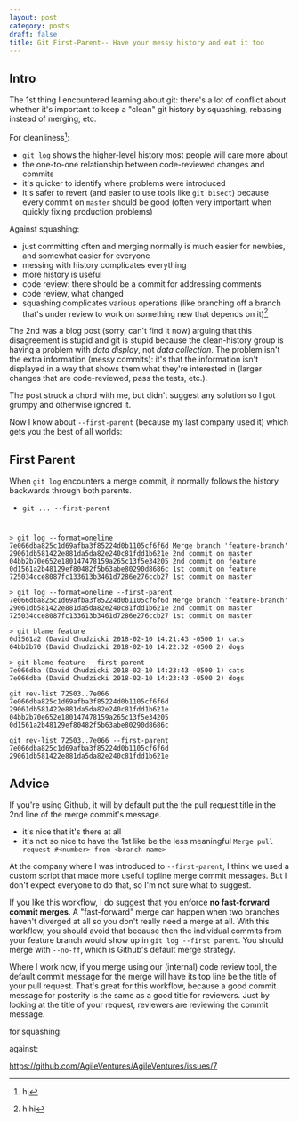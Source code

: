 ```yaml
---
layout: post
category: posts
draft: false
title: Git First-Parent-- Have your messy history and eat it too
---
```


## Intro

The 1st thing I encountered learning about git: there's a lot of conflict about whether it's important to keep a "clean" git history by squashing, rebasing instead of merging, etc.

For cleanliness[^1]:

- `git log` shows the higher-level history most people will care more about
- the one-to-one relationship between code-reviewed changes and commits
- it's quicker to identify where problems were introduced
- it's safer to revert (and easier to use tools like `git bisect`) because every commit on `master` should be good (often very important when quickly fixing production problems)

Against squashing:

- just committing often and merging normally is much easier for newbies, and somewhat easier for everyone
- messing with history complicates everything
- more history is useful
- code review: there should be a commit for addressing comments
- code review, what changed
- squashing complicates various operations (like branching off a branch that's under review to work on something new that depends on it)[^2]


The 2nd was a blog post (sorry, can't find it now) arguing that this disagreement is stupid and git is stupid because the clean-history group is having a problem with *data display*, not *data collection*. The problem isn't the extra information (messy commits): it's that the information isn't displayed in a way that shows them what they're interested in (larger changes that are code-reviewed, pass the tests, etc.).

The post struck a chord with me, but didn't suggest any solution so I got grumpy and otherwise ignored it.

Now I know about `--first-parent` (because my last company used it) which gets you the best of all worlds:

## First Parent

When `git log` encounters a merge commit, it normally follows the history backwards through both parents. 


- `git ... --first-parent` 


# 

```
> git log --format=oneline
7e066dba825c1d69afba3f85224d0b1105cf6f6d Merge branch 'feature-branch'
29061db581422e881da5da82e240c81fdd1b621e 2nd commit on master
04bb2b70e652e180147478159a265c13f5e34205 2nd commit on feature
0d1561a2b48129ef80482f5b63abe80290d8686c 1st commit on feature
725034cce8087fc133613b3461d7286e276ccb27 1st commit on master
```


```
> git log --format=oneline --first-parent
7e066dba825c1d69afba3f85224d0b1105cf6f6d Merge branch 'feature-branch'
29061db581422e881da5da82e240c81fdd1b621e 2nd commit on master
725034cce8087fc133613b3461d7286e276ccb27 1st commit on master
```


```
> git blame feature
0d1561a2 (David Chudzicki 2018-02-10 14:21:43 -0500 1) cats
04bb2b70 (David Chudzicki 2018-02-10 14:22:32 -0500 2) dogs
```

```
> git blame feature --first-parent
7e066dba (David Chudzicki 2018-02-10 14:23:43 -0500 1) cats
7e066dba (David Chudzicki 2018-02-10 14:23:43 -0500 2) dogs
```

```
git rev-list 72503..7e066
7e066dba825c1d69afba3f85224d0b1105cf6f6d
29061db581422e881da5da82e240c81fdd1b621e
04bb2b70e652e180147478159a265c13f5e34205
0d1561a2b48129ef80482f5b63abe80290d8686c
```

```
git rev-list 72503..7e066 --first-parent
7e066dba825c1d69afba3f85224d0b1105cf6f6d
29061db581422e881da5da82e240c81fdd1b621e
```


## Advice

If you're using Github, it will by default put the the pull request title in the 2nd line of the merge commit's message.

  - it's nice that it's there at all
  - it's not so nice to have the 1st like be the less meaningful `Merge pull request #<number> from <branch-name>`

At the company where I was introduced to `--first-parent`, I think we used a custom script that made more useful topline merge commit messages. But I don't expect everyone to do that, so I'm not sure what to suggest.

If you like this workflow, I do suggest that you enforce **no fast-forward commit merges**. A "fast-forward" merge can happen when two branches haven't diverged at all so you don't really need a merge at all. With this workflow, you should avoid that because then the individual commits from your feature branch would show up in `git log --first parent`. You should merge with `--no-ff`, which is Github's default merge strategy. 

Where I work now, if you merge using our (internal) code review tool, the default commit message for the merge will have its top line be the title of your pull request. That's great for this workflow, because a good commit message for posterity is the same as a good title for reviewers. Just by looking at the title of your request, reviewers are reviewing the commit message.









for squashing:


against:


https://github.com/AgileVentures/AgileVentures/issues/7


[^1]: hi
[^2]: hihi